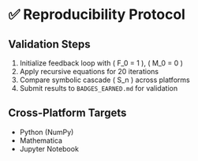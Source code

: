 # ✅ Reproducibility Protocol

## Validation Steps

1. Initialize feedback loop with \( F_0 = 1 \), \( M_0 = 0 \)
2. Apply recursive equations for 20 iterations
3. Compare symbolic cascade \( S_n \) across platforms
4. Submit results to `BADGES_EARNED.md` for validation

## Cross-Platform Targets

- Python (NumPy)
- Mathematica
- Jupyter Notebook
